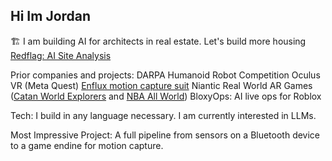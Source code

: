 ## Hi Im Jordan

🏗️ I am building AI for architects in real estate. Let's build more housing 
[Redflag: AI Site Analysis](https://www.redflagdata.com/)

Prior companies and projects:
DARPA Humanoid Robot Competition
Oculus VR (Meta Quest)
[Enflux motion capture suit](https://getenflux.com)
Niantic Real World AR Games ([Catan World Explorers]() and [NBA All World](https://www.youtube.com/watch?v=WJNgxivLRwY))
BloxyOps: AI live ops for Roblox

Tech: I build in any language necessary. I am currently interested in LLMs. 

Most Impressive Project:
A full pipeline from sensors on a Bluetooth device to a game endine for motion capture.

